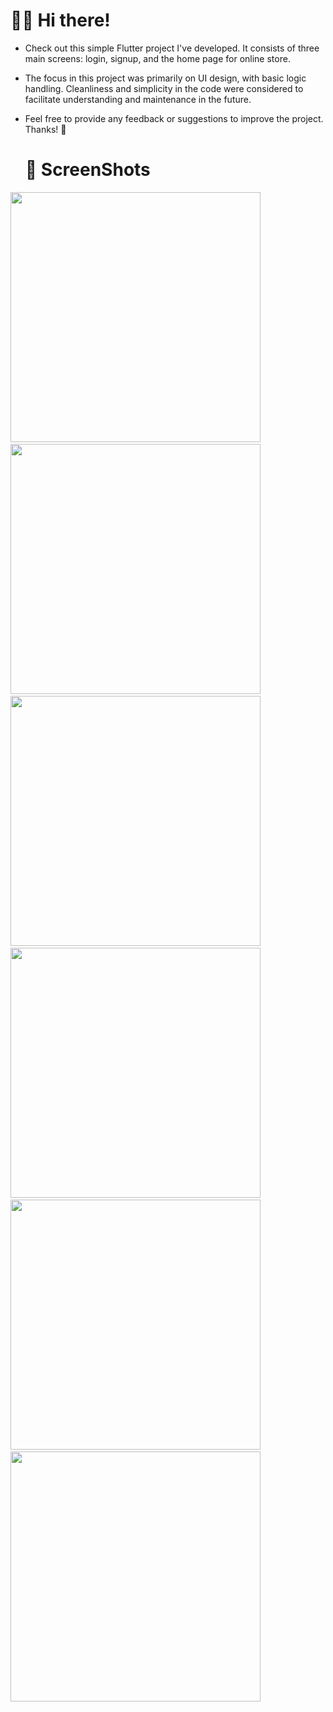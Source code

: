 
# 👋🏼 Hi there!
 
- Check out this simple Flutter project I've developed. It consists of three main screens: login, signup, and the home page for online store.
 
- The focus in this project was primarily on UI design, with basic logic handling. Cleanliness and simplicity in the code were considered to facilitate understanding and maintenance in the future.
 
- Feel free to provide any feedback or suggestions to improve the project. Thanks! 🚀

  # 📸 ScreenShots
 <img src = "https://github.com/Omnia-97/onLine-Store-Digital-code/blob/master/assets/screen_shot/login.png" height = 400> &emsp; <img src = "https://github.com/Omnia-97/onLine-Store-Digital-code/blob/master/assets/screen_shot/sign_up.png"  height = 400>    &emsp;  <img src = "https://github.com/Omnia-97/onLine-Store-Digital-code/blob/master/assets/screen_shot/home1.png"  height = 400>&emsp;  <img src = "https://github.com/Omnia-97/onLine-Store-Digital-code/blob/master/assets/screen_shot/home2.png" height = 400>&emsp; <img src = "https://github.com/Omnia-97/onLine-Store-Digital-code/blob/master/assets/screen_shot/home3.png"   height = 400> &emsp; <img src = "https://github.com/Omnia-97/onLine-Store-Digital-code/blob/master/assets/screen_shot/home4.png"   height = 400>


